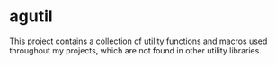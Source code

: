 # agutil

This project contains a collection of utility functions and macros
used throughout my projects, which are not found in other utility
libraries.
